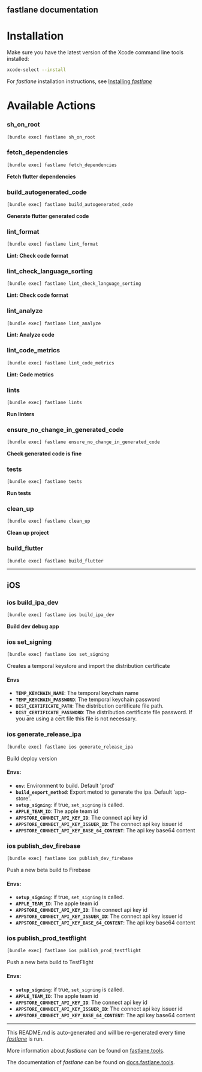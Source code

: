 fastlane documentation
----

# Installation

Make sure you have the latest version of the Xcode command line tools installed:

```sh
xcode-select --install
```

For _fastlane_ installation instructions, see [Installing _fastlane_](https://docs.fastlane.tools/#installing-fastlane)

# Available Actions

### sh_on_root

```sh
[bundle exec] fastlane sh_on_root
```



### fetch_dependencies

```sh
[bundle exec] fastlane fetch_dependencies
```

**Fetch flutter dependencies**

### build_autogenerated_code

```sh
[bundle exec] fastlane build_autogenerated_code
```

**Generate flutter generated code**

### lint_format

```sh
[bundle exec] fastlane lint_format
```

**Lint: Check code format**

### lint_check_language_sorting

```sh
[bundle exec] fastlane lint_check_language_sorting
```

**Lint: Check code format**

### lint_analyze

```sh
[bundle exec] fastlane lint_analyze
```

**Lint: Analyze code**

### lint_code_metrics

```sh
[bundle exec] fastlane lint_code_metrics
```

**Lint: Code metrics**

### lints

```sh
[bundle exec] fastlane lints
```

**Run linters**

### ensure_no_change_in_generated_code

```sh
[bundle exec] fastlane ensure_no_change_in_generated_code
```

**Check generated code is fine**

### tests

```sh
[bundle exec] fastlane tests
```

**Run tests**

### clean_up

```sh
[bundle exec] fastlane clean_up
```

**Clean up project**

### build_flutter

```sh
[bundle exec] fastlane build_flutter
```



----


## iOS

### ios build_ipa_dev

```sh
[bundle exec] fastlane ios build_ipa_dev
```

**Build dev debug app**

### ios set_signing

```sh
[bundle exec] fastlane ios set_signing
```

Creates a temporal keystore and import the distribution certificate

#### Envs
* **`TEMP_KEYCHAIN_NAME`**: The temporal keychain name
* **`TEMP_KEYCHAIN_PASSWORD`**: The temporal keychain password
* **`DIST_CERTIFICATE_PATH`**: The distribution certificate file path.
* **`DIST_CERTIFICATE_PASSWORD`**: The distribution certificate file password. If you are using a cert file this file is not necessary.

### ios generate_release_ipa

```sh
[bundle exec] fastlane ios generate_release_ipa
```

Build deploy version

#### Envs:
* **`env`**: Environment to build. Default 'prod'
* **`build_export_method`**: Export metod to generate the ipa. Default 'app-store'.
* **`setup_signing`**: if true, `set_signing` is called.
* **`APPLE_TEAM_ID`**: The apple team id
* **`APPSTORE_CONNECT_API_KEY_ID`**: The connect api key id
* **`APPSTORE_CONNECT_API_KEY_ISSUER_ID`**: The connect api key issuer id
* **`APPSTORE_CONNECT_API_KEY_BASE_64_CONTENT`**: The api key base64 content

### ios publish_dev_firebase

```sh
[bundle exec] fastlane ios publish_dev_firebase
```

Push a new beta build to Firebase

#### Envs:
* **`setup_signing`**: if true, `set_signing` is called.
* **`APPLE_TEAM_ID`**: The apple team id
* **`APPSTORE_CONNECT_API_KEY_ID`**: The connect api key id
* **`APPSTORE_CONNECT_API_KEY_ISSUER_ID`**: The connect api key issuer id
* **`APPSTORE_CONNECT_API_KEY_BASE_64_CONTENT`**: The api key base64 content

### ios publish_prod_testflight

```sh
[bundle exec] fastlane ios publish_prod_testflight
```

Push a new beta build to TestFlight

#### Envs:
* **`setup_signing`**: if true, `set_signing` is called.
* **`APPLE_TEAM_ID`**: The apple team id
* **`APPSTORE_CONNECT_API_KEY_ID`**: The connect api key id
* **`APPSTORE_CONNECT_API_KEY_ISSUER_ID`**: The connect api key issuer id
* **`APPSTORE_CONNECT_API_KEY_BASE_64_CONTENT`**: The api key base64 content

----

This README.md is auto-generated and will be re-generated every time [_fastlane_](https://fastlane.tools) is run.

More information about _fastlane_ can be found on [fastlane.tools](https://fastlane.tools).

The documentation of _fastlane_ can be found on [docs.fastlane.tools](https://docs.fastlane.tools).
